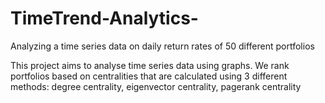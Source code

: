 # TimeTrend-Analytics-
Analyzing a time series data on daily return rates of 50 different portfolios

This project aims to analyse time series data using graphs. We rank portfolios based on centralities that are calculated using 3 different methods:
  degree centrality,
  eigenvector centrality,
  pagerank centrality
